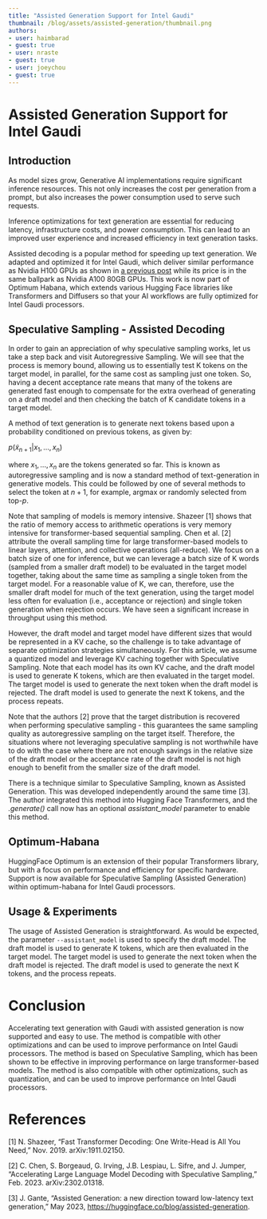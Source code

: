 ```yaml
---
title: "Assisted Generation Support for Intel Gaudi"
thumbnail: /blog/assets/assisted-generation/thumbnail.png
authors:
- user: haimbarad
- guest: true
- user: nraste
- guest: true
- user: joeychou
- guest: true
---
```


# Assisted Generation Support for Intel Gaudi

## Introduction

As model sizes grow, Generative AI implementations require significant inference resources. This not only increases the cost per generation from a prompt, but also increases the power consumption used to serve such requests.

Inference optimizations for text generation are essential for reducing latency, infrastructure costs, and power consumption. This can lead to an improved user experience and increased efficiency in text generation tasks.

Assisted decoding is a popular method for speeding up text generation. We adapted and optimized it for Intel Gaudi, which deliver similar performance as Nvidia H100 GPUs as shown in [a previous post](https://huggingface.co/blog/bridgetower) while its price is in the same ballpark as Nvidia A100 80GB GPUs. This work is now part of Optimum Habana, which extends various Hugging Face libraries like Transformers and Diffusers so that your AI workflows are fully optimized for Intel Gaudi processors.

## Speculative Sampling - Assisted Decoding

In order to gain an appreciation of why speculative sampling works, let us take a step back and visit Autoregressive Sampling. We will see that the process is memory bound, allowing us to essentially test K tokens on the target model, in parallel, for the same cost as sampling just one token. So, having a decent acceptance rate means that many of the tokens are generated fast enough to compensate for the extra overhead of generating on a draft model and then checking the batch of K candidate tokens in a target model.

A method of text generation is to generate next tokens based upon a probability conditioned on previous tokens, as given by:

$p(\tilde{x}_{n+1} | x_1, ..., x_n)$ 

where $x_1, ..., x_n$ are the tokens generated so far. This is known as autoregressive sampling and is now a standard method of text-generation in generative models. This could be followed by one of several methods to select the token at $n+1$, for example, argmax or randomly selected from top-$p$. 

Note that sampling of models is memory intensive. Shazeer [1] shows that the ratio of memory access to arithmetic operations is very memory intensive for transformer-based sequential sampling. Chen et al. [2] attribute the overall sampling time for large transformer-based models to linear layers, attention, and collective operations (all-reduce). We focus on a batch size of one for inference, but we can leverage a batch size of K words (sampled from a smaller draft model) to be evaluated in the target model together, taking about the same time as sampling a single token from the target model. For a reasonable value of K, we can, therefore, use the smaller draft model for much of the text generation, using the target model less often for evaluation (i.e., acceptance or rejection) and single token generation when rejection occurs. We have seen a significant increase in throughput using this method.

However, the draft model and target model have different sizes that would be represented in a KV cache, so the challenge is to take advantage of separate optimization strategies simultaneously. For this article, we assume a quantized model and leverage KV caching together with Speculative Sampling. Note that each model has its own KV cache, and the draft model is used to generate K tokens, which are then evaluated in the target model. The target model is used to generate the next token when the draft model is rejected. The draft model is used to generate the next K tokens, and the process repeats.

Note that the authors [2] prove that the target distribution is recovered when performing speculative sampling - this guarantees the same sampling quality as autoregressive sampling on the target itself. Therefore, the situations where not leveraging speculative sampling is not worthwhile have to do with the case where there are not enough savings in the relative size of the draft model or the acceptance rate of the draft model is not high enough to benefit from the smaller size of the draft model.

There is a technique similar to Speculative Sampling, known as Assisted Generation. This was developed independently around the same time [3]. The author integrated this method into Hugging Face Transformers, and the *.generate()* call now has an optional *assistant_model* parameter to enable this method.

## Optimum-Habana

HuggingFace Optimum is an extension of their popular Transformers library, but with a focus on performance and efficiency for specific hardware. Support is now available for Speculative Sampling (Assisted Generation) within optimum-habana for Intel Gaudi processors.

## Usage & Experiments

The usage of Assisted Generation is straightforward. As would be expected, the parameter `--assistant_model` is used to specify the draft model. The draft model is used to generate K tokens, which are then evaluated in the target model. The target model is used to generate the next token when the draft model is rejected. The draft model is used to generate the next K tokens, and the process repeats.

# Conclusion

Accelerating text generation with Gaudi with assisted generation is now supported and easy to use. The method is compatible with other optimizations and can be used to improve performance on Intel Gaudi processors. The method is based on Speculative Sampling, which has been shown to be effective in improving performance on large transformer-based models. The method is also compatible with other optimizations, such as quantization, and can be used to improve performance on Intel Gaudi processors.

# References

[1] N. Shazeer, “Fast Transformer Decoding: One Write-Head is All You Need,” Nov. 2019. arXiv:1911.02150. 

[2] C. Chen, S. Borgeaud, G. Irving, J.B. Lespiau, L. Sifre, and J. Jumper, “Accelerating Large Language Model Decoding with Speculative Sampling,” Feb. 2023. arXiv:2302.01318.

[3] J. Gante, “Assisted Generation: a new direction toward low-latency text generation,” May 2023, https://huggingface.co/blog/assisted-generation.
